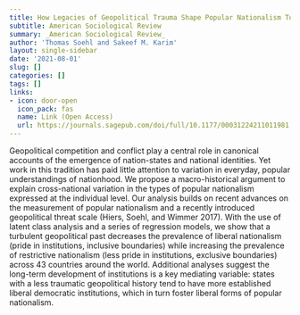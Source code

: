 ```yaml
---
title: How Legacies of Geopolitical Trauma Shape Popular Nationalism Today
subtitle: American Sociological Review
summary: _American Sociological Review_
author: 'Thomas Soehl and Sakeef M. Karim'
layout: single-sidebar
date: '2021-08-01'
slug: []
categories: []
tags: []
links:
- icon: door-open
  icon_pack: fas
  name: Link (Open Access)
  url: https://journals.sagepub.com/doi/full/10.1177/00031224211011981
---
```



Geopolitical competition and conflict play a central role in canonical accounts of the emergence of nation-states and national identities. Yet work in this tradition has paid little attention to variation in everyday, popular understandings of nationhood. We propose a macro-historical argument to explain cross-national variation in the types of popular nationalism expressed at the individual level. Our analysis builds on recent advances on the measurement of popular nationalism and a recently introduced geopolitical threat scale (Hiers, Soehl, and Wimmer 2017). With the use of latent class analysis and a series of regression models, we show that a turbulent geopolitical past decreases the prevalence of liberal nationalism (pride in institutions, inclusive boundaries) while increasing the prevalence of restrictive nationalism (less pride in institutions, exclusive boundaries) across 43 countries around the world. Additional analyses suggest the long-term development of institutions is a key mediating variable: states with a less traumatic geopolitical history tend to have more established liberal democratic institutions, which in turn foster liberal forms of popular nationalism.
